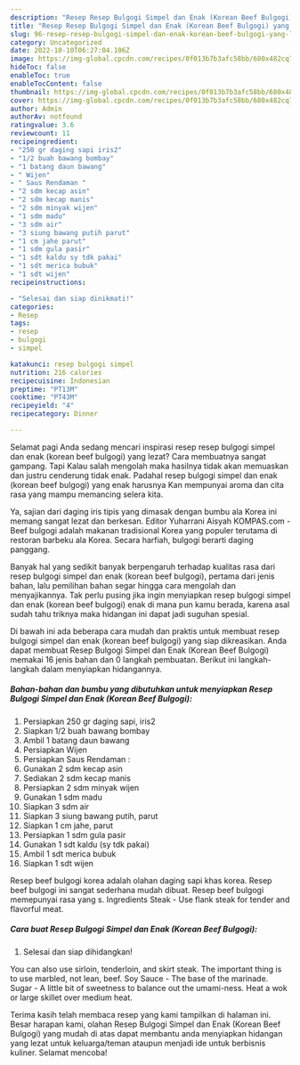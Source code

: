 ```yaml
---
description: "Resep Resep Bulgogi Simpel dan Enak (Korean Beef Bulgogi) yang Lezat Sekali"
title: "Resep Resep Bulgogi Simpel dan Enak (Korean Beef Bulgogi) yang Lezat Sekali"
slug: 96-resep-resep-bulgogi-simpel-dan-enak-korean-beef-bulgogi-yang-lezat-sekali
category: Uncategorized
date: 2022-10-10T06:27:04.106Z
image: https://img-global.cpcdn.com/recipes/0f013b7b3afc58bb/680x482cq70/resep-bulgogi-simpel-dan-enak-korean-beef-bulgogi-foto-resep-utama.jpg
hideToc: false
enableToc: true
enableTocContent: false
thumbnail: https://img-global.cpcdn.com/recipes/0f013b7b3afc58bb/680x482cq70/resep-bulgogi-simpel-dan-enak-korean-beef-bulgogi-foto-resep-utama.jpg
cover: https://img-global.cpcdn.com/recipes/0f013b7b3afc58bb/680x482cq70/resep-bulgogi-simpel-dan-enak-korean-beef-bulgogi-foto-resep-utama.jpg
author: Admin
authorAv: notfound
ratingvalue: 3.6
reviewcount: 11
recipeingredient:
- "250 gr daging sapi iris2"
- "1/2 buah bawang bombay"
- "1 batang daun bawang"
- " Wijen"
- " Saus Rendaman "
- "2 sdm kecap asin"
- "2 sdm kecap manis"
- "2 sdm minyak wijen"
- "1 sdm madu"
- "3 sdm air"
- "3 siung bawang putih parut"
- "1 cm jahe parut"
- "1 sdm gula pasir"
- "1 sdt kaldu sy tdk pakai"
- "1 sdt merica bubuk"
- "1 sdt wijen"
recipeinstructions:

- "Selesai dan siap dinikmati!"
categories:
- Resep
tags:
- resep
- bulgogi
- simpel

katakunci: resep bulgogi simpel 
nutrition: 216 calories
recipecuisine: Indonesian
preptime: "PT13M"
cooktime: "PT43M"
recipeyield: "4"
recipecategory: Dinner

---
```



Selamat pagi Anda sedang mencari inspirasi resep resep bulgogi simpel dan enak (korean beef bulgogi) yang lezat? Cara membuatnya sangat gampang. Tapi Kalau salah mengolah maka hasilnya tidak akan memuaskan dan justru cenderung tidak enak. Padahal resep bulgogi simpel dan enak (korean beef bulgogi) yang enak harusnya Kan mempunyai aroma dan cita rasa yang mampu memancing selera kita.


Ya, sajian dari daging iris tipis yang dimasak dengan bumbu ala Korea ini memang sangat lezat dan berkesan. Editor Yuharrani Aisyah KOMPAS.com - Beef bulgogi adalah makanan tradisional Korea yang populer terutama di restoran barbeku ala Korea. Secara harfiah, bulgogi berarti daging panggang.

Banyak hal yang sedikit banyak berpengaruh terhadap kualitas rasa dari resep bulgogi simpel dan enak (korean beef bulgogi), pertama dari jenis bahan, lalu pemilihan bahan segar hingga cara mengolah dan menyajikannya. Tak perlu pusing jika ingin menyiapkan resep bulgogi simpel dan enak (korean beef bulgogi) enak di mana pun kamu berada, karena asal sudah tahu triknya maka hidangan ini dapat jadi suguhan spesial.


Di bawah ini ada beberapa cara mudah dan praktis untuk membuat resep bulgogi simpel dan enak (korean beef bulgogi) yang siap dikreasikan. Anda dapat membuat Resep Bulgogi Simpel dan Enak (Korean Beef Bulgogi) memakai 16 jenis bahan dan 0 langkah pembuatan. Berikut ini langkah-langkah dalam menyiapkan hidangannya.

<!--inarticleads1-->

##### Bahan-bahan dan bumbu yang dibutuhkan untuk menyiapkan Resep Bulgogi Simpel dan Enak (Korean Beef Bulgogi):

1. Persiapkan 250 gr daging sapi, iris2
1. Siapkan 1/2 buah bawang bombay
1. Ambil 1 batang daun bawang
1. Persiapkan  Wijen
1. Persiapkan  Saus Rendaman :
1. Gunakan 2 sdm kecap asin
1. Sediakan 2 sdm kecap manis
1. Persiapkan 2 sdm minyak wijen
1. Gunakan 1 sdm madu
1. Siapkan 3 sdm air
1. Siapkan 3 siung bawang putih, parut
1. Siapkan 1 cm jahe, parut
1. Persiapkan 1 sdm gula pasir
1. Gunakan 1 sdt kaldu (sy tdk pakai)
1. Ambil 1 sdt merica bubuk
1. Siapkan 1 sdt wijen


Resep beef bulgogi korea adalah olahan daging sapi khas korea. Resep beef bulgogi ini sangat sederhana mudah dibuat. Resep beef bulgogi memepunyai rasa yang s. Ingredients Steak - Use flank steak for tender and flavorful meat. 

<!--inarticleads2-->

##### Cara buat Resep Bulgogi Simpel dan Enak (Korean Beef Bulgogi):


1. Selesai dan siap dihidangkan!

You can also use sirloin, tenderloin, and skirt steak. The important thing is to use marbled, not lean, beef. Soy Sauce - The base of the marinade. Sugar - A little bit of sweetness to balance out the umami-ness. Heat a wok or large skillet over medium heat. 

Terima kasih telah membaca resep yang kami tampilkan di halaman ini. Besar harapan kami, olahan Resep Bulgogi Simpel dan Enak (Korean Beef Bulgogi) yang mudah di atas dapat membantu anda menyiapkan hidangan yang lezat untuk keluarga/teman ataupun menjadi ide untuk berbisnis kuliner. Selamat mencoba!
